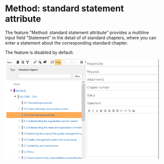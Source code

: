 # Method: standard statement attribute
The feature "Method: standard statement attribute" provides a multiline input field "Statement" in the detail of of standard chapters, where you can enter a statement about the corresponding standard chapter.

The feature is disabled by default.

![screen](../media/standard-statement.PNG)
